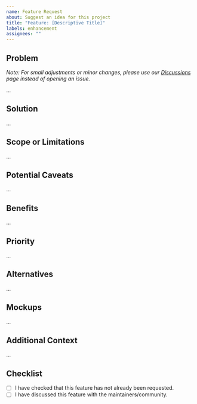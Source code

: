 ```yaml
---
name: Feature Request
about: Suggest an idea for this project
title: "Feature: [Descriptive Title]"
labels: enhancement
assignees: ""
---
```


## Problem

<!-- Is your feature request related to a problem? Please describe. -->

_Note: For small adjustments or minor changes, please use our [Discussions][discussions] page instead of opening an issue._

...

## Solution

<!-- A clear and concise description of what you want to happen. -->

...

## Scope or Limitations

<!-- Describe the boundaries of the feature, including what it is not intended to address or handle. -->

...

## Potential Caveats

<!-- List any potential challenges, risks, or areas where the feature may not be applicable. -->

...

## Benefits

<!-- Describe the benefits this feature would bring. Who will benefit from it? -->

...

## Priority

<!-- Suggest a priority or urgency for this feature. -->

...

## Alternatives

<!-- Describe any alternative solutions or features you've considered. -->

...

## Mockups

<!-- If applicable, add diagrams or mockups to help explain your feature. -->

...

## Additional Context

<!-- Add any other context or screenshots about the feature request here. -->

...

## Checklist

- [ ] I have checked that this feature has not already been requested.
- [ ] I have discussed this feature with the maintainers/community.

[discussions]: https://github.com/jekwwer/markdown-template/discussions
